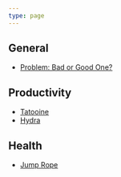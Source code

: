 ```yaml
---
type: page
---
```


## General
- [Problem: Bad or Good One?](/general/problem-bad-or-good-one/)

## Productivity
- [Tatooine](/projects/tatooine/)
- [Hydra](/projects/hydra/)

## Health
- [Jump Rope](/general/sample/)